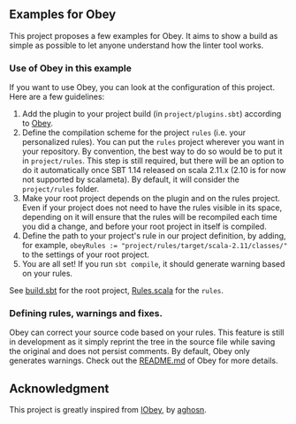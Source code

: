 ## Examples for Obey

This project proposes a few examples for Obey. It aims to show a build as simple as possible to let anyone
understand how the linter tool works.

### Use of Obey in this example

If you want to use Obey, you can look at the configuration of this project. Here are a few guidelines:

1. Add the plugin to your project build (in `project/plugins.sbt`) according to [Obey](https://github.com/mdemarne/Obey).
3. Define the compilation scheme for the project `rules` (i.e. your personalized rules).
You can put the `rules` project wherever you want in your repository. By convention, the best way to do so would be to put it
 in `project/rules`. This step is still required, but there will be an option to do it automatically once SBT 1.14
  released on scala 2.11.x (2.10 is for now not supported by scalameta). By default, it will consider the `project/rules` folder.
4. Make your root project depends on the plugin and on the rules project. Even if your project does not need to have
 the rules visible in its space, depending on it will ensure that the rules will be recompiled each time you did a
  change, and before your root project in itself is compiled.
5. Define the path to your project's rule in our project definition, by adding, for example, `obeyRules := "project/rules/target/scala-2.11/classes/"` to the settings of your root project.
6. You are all set! If you run `sbt compile`, it should generate warning based on your rules.

See [build.sbt](https://github.com/mdemarne/Obey-examples/blob/master/build.sbt) for the root project, [Rules.scala](https://github.com/mdemarne/Obey-examples/blob/master/project/Rules.scala) for the `rules`.

### Defining rules, warnings and fixes.

Obey can correct your source code based on your rules. This feature is still in development as it simply reprint the
tree in the source file while saving the original and does not persist comments. By default, Obey only generates
warnings. Check out the [README.md](https://github.com/mdemarne/Obey) of Obey for more details.


## Acknowledgment

This project is greatly inspired from [IObey](https://github.com/aghosn/IObey), by [aghosn](https://github.com/aghosn).